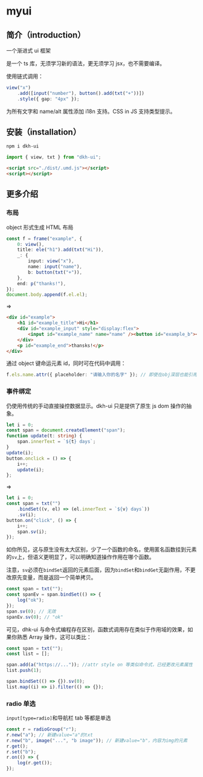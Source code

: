 # myui

## 简介（introduction）

一个渐进式 ui 框架

是一个 ts 库，无须学习新的语法，更无须学习 jsx，也不需要编译。

使用链式调用：

```ts
view("x")
    .add([input("number"), button().add(txt("+"))])
    .style({ gap: "4px" });
```

为所有文字和 name/alt 属性添加 i18n 支持。CSS in JS 支持类型提示。

## 安装（installation）

```bash
npm i dkh-ui
```

```js
import { view, txt } from "dkh-ui";
```

```html
<script src="./dist/.umd.js"></script>
<script></script>
```

## 更多介绍

### 布局

object 形式生成 HTML 布局

```ts
const f = frame("example", {
    0: view(),
    title: ele("h1").add(txt("Hi")),
    _: {
        input: view("x"),
        name: input("name"),
        b: button(txt("+")),
    },
    end: p("thanks!"),
});
document.body.append(f.el.el);
```

=>

```html
<div id="example">
    <h1 id="example_title">Hi</h1>
    <div id="example_input" style="display:flex">
        <input id="example_name" name="name" /><button id="example_b"><span>+</span></button>
    </div>
    <p id="example_end">thansks!</p>
</div>
```

通过 object 键命运元素 id，同时可在代码中调用：

```ts
f.els.name.attr({ placeholder: "请输入你的名字" }); // 即使在obj深层也能引用，支持ts类型提示
```

### 事件绑定

仍使用传统的手动直接操控数据显示。dkh-ui 只是提供了原生 js dom 操作的抽象。

```ts
let i = 0;
const span = document.createElement("span");
function update(t: string) {
    span.innerText = `${t} days`;
}
update(i);
button.onclick = () => {
    i++;
    update(i);
};
```

=>

```ts
let i = 0;
const span = txt("")
    .bindSet((v, el) => (el.innerText = `${v} days`))
    .sv(i);
button.on("click", () => {
    i++;
    span.sv(i);
});
```

如你所见，这与原生没有太大区别，少了一个函数的命名，使用匿名函数挂到元素的`sv`上，但语义更明显了，可以明确知道操作作用在哪个函数。

注意，`sv`必须在`bindSet`返回的元素后面，因为`bindSet`和`bindGet`无副作用，不更改原先变量，而是返回一个简单拷贝。

```ts
const span = txt("");
const spanEv = span.bindSet(() => {
    log("ok");
});
span.sv(0); // 无效
spanEv.sv(0); // "ok"
```

可见，dhk-ui 与命令式编程存在区别，函数式调用存在类似于作用域的效果，如果你熟悉 Array 操作，这可以类比：

```ts
const span = txt("");
const list = [];

span.add(a("https://...")); //attr style on 等类似命令式，已经更改元素属性
list.push(1);

span.bindSet(() => {}).sv(0);
list.map((i) => i).filter(() => {});
```

### radio 单选

`input[type=radio]`和导航栏 tab 等都是单选

```ts
const r = radioGroup("r");
r.new("a"); // 新建value="a"的txt
r.new("b", image("...", "b image")); // 新建value="b"，内容为img的元素
r.get();
r.set("b");
r.on(() => {
    log(r.get());
});
```
